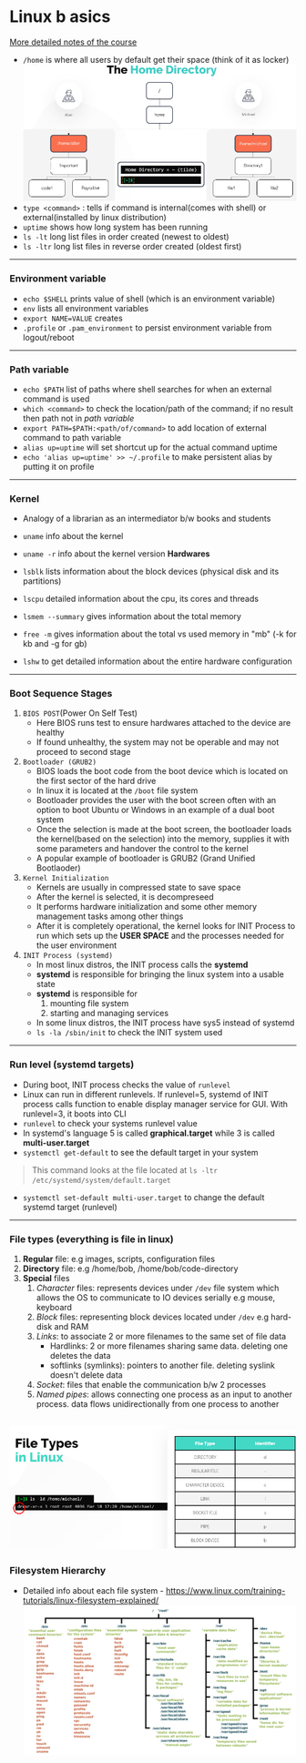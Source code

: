 # Linux b asics
[More detailed notes of the course](https://github.com/kodekloudhub/linux-basics-course)

- `/home` is where all users by default get their space (think of it as locker)
![home dir](./images/home_dir.png)
- `type <command>` : tells if command is internal(comes with shell) or external(installed by linux distribution)
- `uptime` shows how long system has been running
- `ls -lt` long list files in order created (newest to oldest)
- `ls -ltr` long list files in reverse order created (oldest first)
-----
### Environment variable
- `echo $SHELL` prints value of shell (which is an environment variable)
- `env` lists all environment variables
- `export NAME=VALUE` creates
- `.profile` or `.pam_environment` to persist environment variable from logout/reboot
-----
### Path variable
- `echo $PATH` list of paths where shell searches for when an external command is used
- `which <command>` to check the location/path of the command; if no result then path not in _path variable_
- `export PATH=$PATH:<path/of/command>` to add location of external command to path variable
- `alias up=uptime` will set shortcut up for the actual command uptime
- `echo 'alias up=uptime' >> ~/.profile` to make persistent alias by putting it on profile
-----
### Kernel
- Analogy of a librarian as an intermediator b/w books and students
- `uname` info about the kernel
- `uname -r` info about the kernel version
__Hardwares__
- `lsblk` lists information about the block devices (physical disk and its partitions)

- `lscpu` detailed information about the cpu, its cores and threads

- `lsmem --summary` gives information about the total memory
- `free -m` gives information about the total vs used memory in "mb" (-k for kb and -g for gb)

- `lshw` to get detailed information about the entire hardware configuration
-----
### Boot Sequence Stages
1. `BIOS POST`(Power On Self Test)
    - Here BIOS runs test to ensure hardwares attached to the device are healthy
    - If found unhealthy, the system may not be operable and may not proceed to second stage
2. `Bootloader (GRUB2)`
    - BIOS loads the boot code from the boot device which is located on the first sector of the hard drive
    - In linux it is located at the `/boot` file system
    - Bootloader provides the user with the boot screen often with an option to boot Ubuntu or Windows in an example of a dual boot system
    - Once the selection is made at the boot screen, the bootloader loads the kernel(based on the selection) into the memory, supplies it with some parameters and handover the control to the kernel
    - A popular example of bootloader is GRUB2 (Grand Unified Bootlaoder)
3. `Kernel Initialization`
    - Kernels are usually in compressed state to save space
    - After the kernel is selected, it is decompreseed
    - It performs hardware initialization and some other memory management tasks among other things
    - After it is completely operational, the kernel looks for INIT Process to run which sets up the __USER SPACE__ and the processes needed for the user environment
4. `INIT Process (systemd)`
    - In most linux distros, the INIT process calls the __systemd__
    - __systemd__ is responsible for bringing the linux system into a usable state
    - __systemd__ is responsible for
        1. mounting file system
        2. starting and managing services
    - In some linux distros, the INIT process have sys5 instead of systemd
    - `ls -la /sbin/init` to check the INIT system used
-----
### Run level (systemd targets)
- During boot, INIT process checks the value of `runlevel`
- Linux can run in different runlevels. If runlevel=5, systemd of INIT process calls function to enable display manager service for GUI. With runlevel=3, it boots into CLI
- `runlevel` to check your systems runlevel value
- In systemd's language 5 is called __graphical.target__ while 3 is called __multi-user.target__
- `systemctl get-default` to see the default target in your system
> This command looks at the file located at `ls -ltr /etc/systemd/system/default.target`
- `systemctl set-default multi-user.target` to change the default systemd target (runlevel)
-----
### File types (everything is file in linux)
1. **Regular** file: e.g images, scripts, configuration files
2. **Directory** file: e.g /home/bob, /home/bob/code-directory
3. **Special** files
    1. *Character* files: represents devices under `/dev` file system which allows the OS to communicate to IO devices serially e.g mouse, keyboard
    2. *Block* files: representing block devices located under `/dev` e.g hard-disk and RAM
    3. *Links*: to associate 2 or more filenames to the same set of file data
        - Hardlinks: 2 or more filenames sharing same data. deleting one deletes the data
        - softlinks (symlinks): pointers to another file. deleting syslink doesn't delete data
    4. *Socket*: files that enable the communication b/w 2 processes
    5. *Named pipes*: allows connecting one process as an input to another process. data flows unidirectionally from one process to another

![filetypes](./images/filetypes.png)
-----
### Filesystem Hierarchy
- Detailed info about each file system - https://www.linux.com/training-tutorials/linux-filesystem-explained/
![filesystem](./images/filesystem.png)